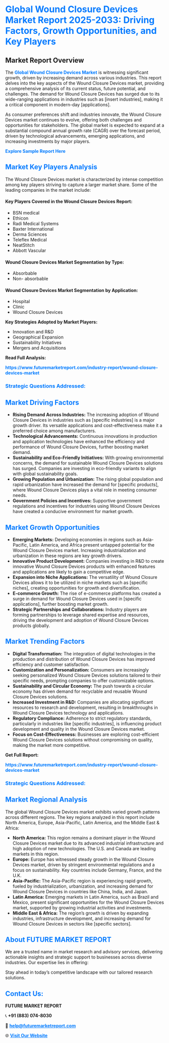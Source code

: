 <h1 style="color: #007BFF;">Global Wound Closure Devices Market Report 2025-2033: Driving Factors, Growth Opportunities, and Key Players</h1>

<section id="overview">
<h2>Market Report Overview</h2>
<p>The <a href="https://www.futuremarketreport.com/industry-report/wound-closure-devices-market" style="color: #007BFF; text-decoration: none;"><strong>Global Wound Closure Devices Market</strong></a> is witnessing significant growth, driven by increasing demand across various industries. This report delves into the key aspects of the Wound Closure Devices market, providing a comprehensive analysis of its current status, future potential, and challenges. The demand for Wound Closure Devices has surged due to its wide-ranging applications in industries such as [insert industries], making it a critical component in modern-day [applications].</p>
<p>As consumer preferences shift and industries innovate, the Wound Closure Devices market continues to evolve, offering both challenges and opportunities for stakeholders. The global market is expected to expand at a substantial compound annual growth rate (CAGR) over the forecast period, driven by technological advancements, emerging applications, and increasing investments by major players.</p>
</section>

<section id="overview">
<p><a href="https://www.futuremarketreport.com/request-sample/reportId=124994" style="color: #007BFF; text-decoration: none;"><strong>Explore Sample Report Here</strong></a></p>
</section>

<section id="key-players">
<h2 style="color: #007BFF;">Market Key Players Analysis</h2>
<p>The Wound Closure Devices market is characterized by intense competition among key players striving to capture a larger market share. Some of the leading companies in the market include:</p>
<h4>Key Players Covered in the Wound Closure Devices Report:</h4>
<ul><li>BSN medical</li><li>Ethicon</li><li>Radi Medical Systems</li><li>Baxter International</li><li>Derma Sciences</li><li>Teleflex Medical</li><li>NeatStitch</li><li>Abbott Vascular</li></ul>
<h4>Wound Closure Devices Market Segmentation by Type:</h4>
<ul><li>Absorbable</li><li>Non- absorbable</li></ul>

<h4>Wound Closure Devices Market Segmentation by Application:</h4>
<ul><li>Hospital</li><li>Clinic</li><li>Wound Closure Devices</li></ul>
<p><strong>Key Strategies Adopted by Market Players:</strong></p>
<ul>
<li>Innovation and R&D</li>
<li>Geographical Expansion</li>
<li>Sustainability Initiatives</li>
<li>Mergers and Acquisitions</li>
</ul>
</section>

<section>
<p><strong>Read Full Analysis: </strong></p><a href="https://www.futuremarketreport.com/industry-report/wound-closure-devices-market" style="color: #007BFF; text-decoration: none;"><strong>https://www.futuremarketreport.com/industry-report/wound-closure-devices-market</strong></a>
<h3 style="color: #007BFF;">Strategic Questions Addressed:</h3>
</section>

<section id="driving-factors">
<h2 style="color: #007BFF;">Market Driving Factors</h2>
<ul>
<li><strong>Rising Demand Across Industries:</strong> The increasing adoption of Wound Closure Devices in industries such as [specific industries] is a major growth driver. Its versatile applications and cost-effectiveness make it a preferred choice among manufacturers.</li>
<li><strong>Technological Advancements:</strong> Continuous innovations in production and application technologies have enhanced the efficiency and performance of Wound Closure Devices, further boosting market demand.</li>
<li><strong>Sustainability and Eco-Friendly Initiatives:</strong> With growing environmental concerns, the demand for sustainable Wound Closure Devices solutions has surged. Companies are investing in eco-friendly variants to align with global sustainability goals.</li>
<li><strong>Growing Population and Urbanization:</strong> The rising global population and rapid urbanization have increased the demand for [specific products], where Wound Closure Devices plays a vital role in meeting consumer needs.</li>
<li><strong>Government Policies and Incentives:</strong> Supportive government regulations and incentives for industries using Wound Closure Devices have created a conducive environment for market growth.</li>
</ul>
</section>

<section id="growth-opportunities">
<h2 style="color: #007BFF;">Market Growth Opportunities</h2>
<ul>
<li><strong>Emerging Markets:</strong> Developing economies in regions such as Asia-Pacific, Latin America, and Africa present untapped potential for the Wound Closure Devices market. Increasing industrialization and urbanization in these regions are key growth drivers.</li>
<li><strong>Innovative Product Development:</strong> Companies investing in R&D to create innovative Wound Closure Devices products with enhanced features and applications are likely to gain a competitive edge.</li>
<li><strong>Expansion into Niche Applications:</strong> The versatility of Wound Closure Devices allows it to be utilized in niche markets such as [specific niches], creating opportunities for growth and diversification.</li>
<li><strong>E-commerce Growth:</strong> The rise of e-commerce platforms has created a surge in demand for Wound Closure Devices used in [specific applications], further boosting market growth.</li>
<li><strong>Strategic Partnerships and Collaborations:</strong> Industry players are forming partnerships to leverage shared expertise and resources, driving the development and adoption of Wound Closure Devices products globally.</li>
</ul>
</section>

<section id="trending-factors">
<h2 style="color: #007BFF;">Market Trending Factors</h2>
<ul>
<li><strong>Digital Transformation:</strong> The integration of digital technologies in the production and distribution of Wound Closure Devices has improved efficiency and customer satisfaction.</li>
<li><strong>Customization and Personalization:</strong> Consumers are increasingly seeking personalized Wound Closure Devices solutions tailored to their specific needs, prompting companies to offer customizable options.</li>
<li><strong>Sustainability and Circular Economy:</strong> The push towards a circular economy has driven demand for recyclable and reusable Wound Closure Devices solutions.</li>
<li><strong>Increased Investment in R&D:</strong> Companies are allocating significant resources to research and development, resulting in breakthroughs in Wound Closure Devices technology and applications.</li>
<li><strong>Regulatory Compliance:</strong> Adherence to strict regulatory standards, particularly in industries like [specific industries], is influencing product development and quality in the Wound Closure Devices market.</li>
<li><strong>Focus on Cost-Effectiveness:</strong> Businesses are exploring cost-efficient Wound Closure Devices solutions without compromising on quality, making the market more competitive.</li>
</ul>
</section>

<section>
<p><strong>Get Full Report: </strong></p><a href="https://www.futuremarketreport.com/industry-report/wound-closure-devices-market" style="color: #007BFF; text-decoration: none;"><strong>https://www.futuremarketreport.com/industry-report/wound-closure-devices-market</strong></a>
<h3 style="color: #007BFF;">Strategic Questions Addressed:</h3>
</section>


<section id="regional-analysis">
<h2 style="color: #007BFF;">Market Regional Analysis</h2>
<p>The global Wound Closure Devices market exhibits varied growth patterns across different regions. The key regions analyzed in this report include North America, Europe, Asia-Pacific, Latin America, and the Middle East & Africa:</p>
<ul>
<li><strong>North America:</strong> This region remains a dominant player in the Wound Closure Devices market due to its advanced industrial infrastructure and high adoption of new technologies. The U.S. and Canada are leading markets in this region.</li>
<li><strong>Europe:</strong> Europe has witnessed steady growth in the Wound Closure Devices market, driven by stringent environmental regulations and a focus on sustainability. Key countries include Germany, France, and the U.K.</li>
<li><strong>Asia-Pacific:</strong> The Asia-Pacific region is experiencing rapid growth, fueled by industrialization, urbanization, and increasing demand for Wound Closure Devices in countries like China, India, and Japan.</li>
<li><strong>Latin America:</strong> Emerging markets in Latin America, such as Brazil and Mexico, present significant opportunities for the Wound Closure Devices market, supported by growing industrial activities and investments.</li>
<li><strong>Middle East & Africa:</strong> The region’s growth is driven by expanding industries, infrastructure development, and increasing demand for Wound Closure Devices in sectors like [specific sectors].</li>
</ul>
</section>

<footer>
<h2 style="color: #007BFF;">About FUTURE MARKET REPORT</h2>
<p>We are a trusted name in market research and advisory services, delivering actionable insights and strategic support to businesses across diverse industries. Our expertise lies in offering:</p>

<p>Stay ahead in today’s competitive landscape with our tailored research solutions.</p>

<h2 style="color: #007BFF;">Contact Us:</h2>
<p><strong>FUTURE MARKET REPORT</strong></p>
<p>📞 <strong>+91 (883) 074-8030</strong></p>
<p>📧 <strong><a href="mailto:help@futuremarketreport.com" style="color: #007BFF;">help@futuremarketreport.com</a></strong></p>
<p>🌐 <strong><a href="https://www.futuremarketreport.com/" style="color: #007BFF;">Visit Our Website</a></strong></p>
</footer>